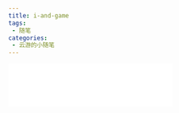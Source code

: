 ```yaml
---
title: i-and-game
tags:
 - 随笔
categories:
 - 云游的小随笔
---
```


<iframe frameborder="no" border="0" marginwidth="0" marginheight="0" width=330 height=86 src="//music.163.com/outchain/player?type=2&id=520459951&auto=0&height=66"></iframe>

# 